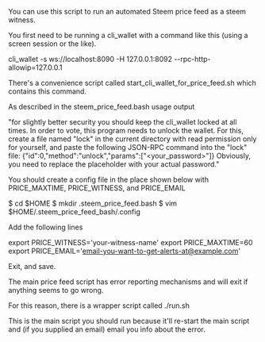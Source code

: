 You can use this script to run an automated Steem price feed as a steem witness.

You first need to be running a cli_wallet with a command like this (using a screen session or the like).

cli_wallet -s ws://localhost:8090 -H 127.0.0.1:8092 --rpc-http-allowip=127.0.0.1

There's a convenience script called start_cli_wallet_for_price_feed.sh which contains this command.

As described in the steem_price_feed.bash usage output

"for slightly better security you should keep the cli_wallet locked at all
times. In order to vote, this program needs to unlock the wallet. For this,
create a file named "lock" in the current directory with read permission only
for yourself, and paste the following JSON-RPC command into the "lock" file:
{"id":0,"method":"unlock","params":["<your_password>"]}
Obviously, you need to replace the placeholder with your actual password."

You should create a config file in the place shown below with PRICE_MAXTIME, PRICE_WITNESS, and PRICE_EMAIL

 $ cd $HOME
 $ mkdir .steem_price_feed.bash
 $ vim $HOME/.steem_price_feed_bash/.config

Add the following lines

 export PRICE_WITNESS='your-witness-name'
 export PRICE_MAXTIME=60
 export PRICE_EMAIL='email-you-want-to-get-alerts-at@example.com'

Exit, and save.

The main price feed script has error reporting mechanisms and will exit if anything seems to go wrong.

For this reason, there is a wrapper script called ./run.sh

This is the main script you should run because it'll re-start the main script and (if you supplied an email) email you info about the error.
